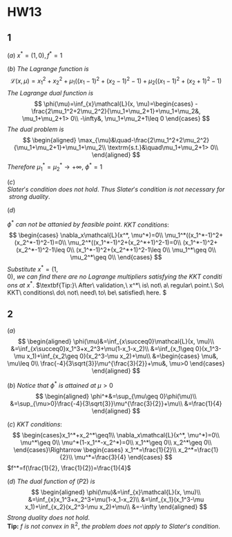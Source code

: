 # HW13

## 1

$(a)$
$x^*=(1,0), f^*=1$

$(b)$
$The\ Lagrange\ function\ is$
$$
\mathcal{L}(x, \mu)=x_1^2+x_2^2+\mu_1((x_1-1)^2+(x_2-1)^2-1)+\mu_2((x_1-1)^2+(x_2+1)^2-1)
$$
$The\ Lagrange\ dual\ function\ is$
$$
\phi(\mu)=\inf_{x}\mathcal{L}(x, \mu)=\begin{cases}
-\frac{2\mu_1^2+2\mu_2^2}{\mu_1+\mu_2+1}+\mu_1+\mu_2&, \mu_1+\mu_2+1> 0\\
-\infty&, \mu_1+\mu_2+1\leq 0
\end{cases}
$$
$The\ dual\ problem\ is$
$$
\begin{aligned}
\max_{\mu}&\quad-\frac{2\mu_1^2+2\mu_2^2}{\mu_1+\mu_2+1}+\mu_1+\mu_2\\
\textrm{s.t.}&\quad\mu_1+\mu_2+1> 0\\
\end{aligned}
$$
$Therefore\ \mu_1^*=\mu_2^*\rightarrow+\infty,\ \phi^*=1$

$(c)$
$Slater's\ condition\ does\ not\ hold.\ Thus\ Slater's\ condition\ is\ not\ necessary\ for\ strong\ duality.$

$(d)$

$\phi^*\ can\ not\ be\ attanied\ by\ feasible\ point.$
$KKT\ conditions:$
$$
\begin{cases}
\nabla_x\mathcal{L}(x^*, \mu^*)=0\\
\mu_1^*((x_1^*-1)^2+(x_2^*-1)^2-1)=0\\
\mu_2^*((x_1^*-1)^2+(x_2^*+1)^2-1)=0\\
(x_1^*-1)^2+(x_2^*-1)^2-1\leq 0\\
(x_1^*-1)^2+(x_2^*+1)^2-1\leq 0\\
\mu_1^*\geq 0\\
\mu_2^*\geq 0\\
\end{cases}
$$
$Substitute\ x^*=(1,0),\ we\ can\ find\ there\ are\ no\ Lagrange\ multipliers\ satisfying\ the\ KKT\ conditions\ at\ x^*.$
$\textbf{Tip:}\ After\ validation,\ x^*\ is\ not\ a\ regular\ point.\ So\ KKT\ conditions\ do\ not\ need\ to\ be\ satisfied\ here. $

## 2

$(a)$
$$
\begin{aligned}
\phi(\mu)&=\inf_{x\succeq0}\mathcal{L}(x, \mu)\\
&=\inf_{x\succeq0}x_1^3+x_2^3+\mu(1-x_1-x_2)\\
&=\inf_{x_1\geq 0}(x_1^3-\mu x_1)+\inf_{x_2\geq 0}(x_2^3-\mu x_2)+\mu\\
&=\begin{cases}
\mu&, \mu\leq 0\\
\frac{-4}{3\sqrt{3}}\mu^{\frac{3}{2}}+\mu&, \mu>0
\end{cases}
\end{aligned}
$$

$(b)$
$Notice\ that\ \phi^*\ is\ attained\ at\ \mu > 0$
$$
\begin{aligned}
\phi^*&=\sup_{\mu\geq 0}\phi(\mu)\\
&=\sup_{\mu>0}\frac{-4}{3\sqrt{3}}\mu^{\frac{3}{2}}+\mu\\
&=\frac{1}{4}
\end{aligned}
$$

$(c)$
$KKT\ conditions:$
$$
\begin{cases}x_1^*+x_2^*\geq1\\
\nabla_x\mathcal{L}(x^*, \mu^*)=0\\
\mu^*\geq 0\\
\mu^*(1-x_1^*-x_2^*)=0\\
x_1^*\geq 0\\
x_2^*\geq 0\\
\end{cases}\Rightarrow
\begin{cases}
x_1^*=\frac{1}{2}\\
x_2^*=\frac{1}{2}\\
\mu^*=\frac{3}{4}
\end{cases}
$$
$f^*=f(\frac{1}{2}, \frac{1}{2})=\frac{1}{4}$

$(d)$
$The\ dual\ function\ of\ (P2)\ is$
$$
\begin{aligned}
\phi(\mu)&=\inf_{x}\mathcal{L}(x, \mu)\\
&=\inf_{x}x_1^3+x_2^3+\mu(1-x_1-x_2)\\
&=\inf_{x_1}(x_1^3-\mu x_1)+\inf_{x_2}(x_2^3-\mu x_2)+\mu\\
&=-\infty
\end{aligned}
$$
$Strong\ duality\ does\ not\ hold.$
$\textbf{Tip:}\ f\ is\ not\ convex\ in\ \mathbb{R}^2,\ the\ problem\ does\ not\ apply\ to\ Slater's\ condition.$
